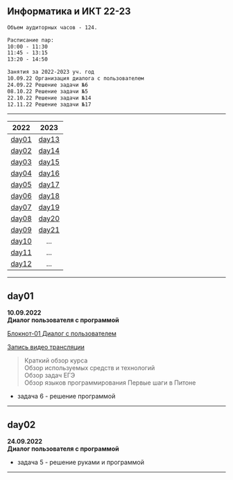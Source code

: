 ## Информатика и ИКТ 22-23  

```txt  
Объем аудиторных часов - 124.  

Расписание пар:  
10:00 - 11:30  
11:45 - 13:15  
13:20 - 14:50  
```  

```txt
Занятия за 2022-2023 уч. год
10.09.22 Организация диалога с пользователем
24.09.22 Решение задачи №6
08.10.22 Решение задачи №5
22.10.22 Решение задачи №14
12.11.22 Решение задачи №17
```

---  

| 2022 | 2023 |
|:----:|:----:|
| [day01](#day01) | [day13](#day13) |  
| [day02](#day02) | [day14](#day14) |  
| [day03](#day03) | [day15](#day15) |  
| [day04](#day04) | [day16](#day16) |  
| [day05](#day05) | [day17](#day17) |  
| [day06](#day06) | [day18](#day18) |  
| [day07](#day07) | [day19](#day19) |  
| [day08](#day08) | [day20](#day20) |  
| [day09](#day09) | [day21](#day21) |  
| [day10](#day10) | ...  | 
| [day11](#day11) | ...  | 
| [day12](#day12) | ...  | 

---  

## day01  

**10.09.2022**  
**Диалог пользователя с программой**  

[Блокнот-01 Диалог с пользователем](https://colab.research.google.com/drive/1dlkk5tIF6z55tG9kXYewJO5Hx30pqi-C?usp=sharing)  

[Запись видео трансляции](https://bbb6.psaa.ru/playback/presentation/2.3/362fc2f5c1c5dc26faa8bdc93c061426df82cba8-1662785846696)  

> Краткий обзор курса  
> Обзор используемых средств и технологий  
> Обзор задач ЕГЭ  
> Обзор языков программирования
> Первые шаги в Питоне  

- задача 6 - решение программой  

---  

## day02  

**24.09.2022**  
**Диалог пользователя с программой**  

- задача 5 - решение руками и программой  

---  

```txt

```
